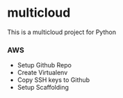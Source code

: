 # multicloud
This is a multicloud project for Python


### AWS

* Setup Github Repo
* Create Virtualenv
* Copy SSH keys to Github
* Setup Scaffolding
